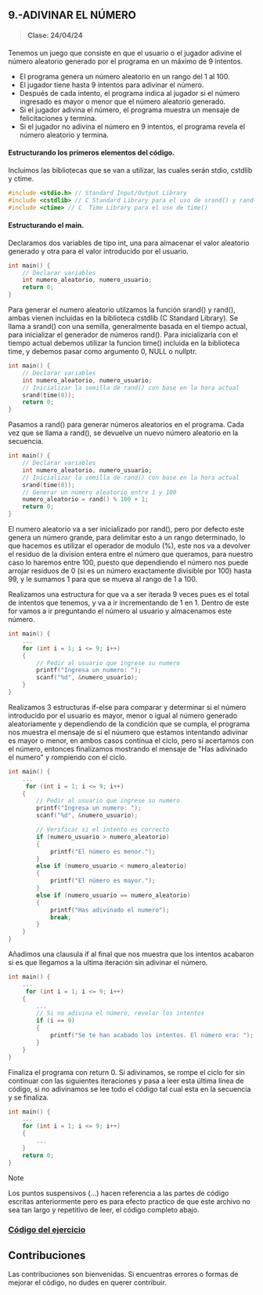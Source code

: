 ## 9.-ADIVINAR EL NÚMERO
> #### Clase: 24/04/24

Tenemos un juego que consiste en que el usuario o el jugador adivine el número aleatorio generado por el programa en un máximo de 9 intentos.

- El programa genera un número aleatorio en un rango del 1 al 100.
- El jugador tiene hasta 9 intentos para adivinar el número.
- Después de cada intento, el programa indica al jugador si el número ingresado es mayor o menor que el número aleatorio generado.
- Si el jugador adivina el número, el programa muestra un mensaje de felicitaciones y termina.
- Si el jugador no adivina el número en 9 intentos, el programa revela el número aleatorio y termina.

#### Estructurando los primeros elementos del código.
Incluimos las bibliotecas que se van a utilizar, las cuales serán stdio, cstdlib y ctime.
```C++
#include <stdio.h> // Standard Input/Output Library
#include <cstdlib> // C Standard Library para el uso de srand() y rand()
#include <ctime> // C  Time Library para el uso de time()
```

#### Estructurando el main.
Declaramos dos variables de tipo int, una para almacenar el valor aleatorio generado y otra para el valor introducido por el usuario.

```C++
int main() {
    // Declarar variables
    int numero_aleatorio, numero_usuario;
    return 0;
}
```

Para generar el numero aleatorio utilzamos la función srand() y rand(), ambas vienen incluidas en la biblioteca cstdlib (C Standard Library).
Se llama a srand() con una semilla, generalmente basada en el tiempo actual, para inicializar el generador de números rand(). Para inicializarla con el tiempo actual debemos utilizar la funcion time() incluida en la biblioteca time, y debemos pasar como argumento 0, NULL o nullptr.

```C++
int main() {
    // Declarar variables
    int numero_aleatorio, numero_usuario;
    // Inicializar la semilla de rand() con base en la hora actual
    srand(time(0));
    return 0;
}
```

Pasamos a rand() para generar números aleatorios en el programa. Cada vez que se llama a rand(), se devuelve un nuevo número aleatorio en la secuencia.

```C++
int main() {
    // Declarar variables
    int numero_aleatorio, numero_usuario;
    // Inicializar la semilla de rand() con base en la hora actual
    srand(time(0));
    // Generar un número aleatorio entre 1 y 100
    numero_aleatorio = rand() % 100 + 1;
    return 0;
}
```

El numero aleatorio va a ser inicializado por rand(), pero por defecto este genera un número grande, para delimitar esto a un rango determinado, lo que hacemos es utilizar el operador de modulo (%), este nos va a devolver el residuo de la division entera entre el número que queramos, para nuestro caso lo haremos entre 100, puesto que dependiendo el número nos puede arrojar residuos de 0 (si es un número exactamente divisible por 100) hasta 99, y le sumamos 1 para que se mueva al rango de 1 a 100.

Realizamos una estructura for que va a ser iterada 9 veces pues es el total de intentos que tenemos, y va a ir incrementando de 1 en 1. Dentro de este for vamos a ir preguntando el número al usuario y almacenamos este número.

```C++
int main() {
    ...
    for (int i = 1; i <= 9; i++) 
    {
        // Pedir al usuario que ingrese su numero
        printf("Ingresa un numero: ");
        scanf("%d", &numero_usuario);
    }
}
```

Realizamos 3 estructuras if-else para comparar y determinar si el número introducido por el usuario es mayor, menor o igual al número generado aleatoriamente y dependiendo de la condición que se cumpla, el programa nos muestra el mensaje de si el núumero que estamos intentando adivinar es mayor o menor, en ambos casos continua el ciclo, pero si acertamos con el número, entonces finalizamos mostrando el mensaje de "Has adivinado el numero" y rompiendo con el ciclo.

```C++
int main() {
    ...
     for (int i = 1; i <= 9; i++) 
    {
        // Pedir al usuario que ingrese su numero
        printf("Ingresa un numero: ");
        scanf("%d", &numero_usuario);

        // Verificar si el intento es correcto
        if (numero_usuario > numero_aleatorio) 
        {
            printf("El número es menor.");
        } 
        else if (numero_usuario < numero_aleatorio)
        {
            printf("El número es mayor.");
        }
        else if (numero_usuario == numero_aleatorio) 
        {
            printf("Has adivinado el numero");
            break;
        } 
    }
}
```

Añadimos una clausula if al final que nos muestra que los intentos acabaron si es que llegamos a la ultima iteración sin adivinar el número.

```C++
int main() {
    ...
     for (int i = 1; i <= 9; i++) 
    {
        ...
        // Si no adivina el número, revelar los intentos
        if (i == 9) 
        {
            printf("Se te han acabado los intentos. El número era: ");
        }
    }
}
```

Finaliza el programa con return 0. Si adivinamos, se rompe el ciclo for sin continuar con las siguientes iteraciones y pasa a leer esta última línea de código, si no adivinamos se lee todo el código tal cual esta en la secuencia y se finaliza.

```C++
int main() {
    ...
    for (int i = 1; i <= 9; i++) 
    {
        ...
    }
    return 0;
}
```

> [!NOTE]
> Los puntos suspensivos (...) hacen referencia a las partes de código escritas anteriormente pero es para efecto practico de que este archivo no sea tan largo y repetitivo de leer, el código completo abajo.

### [Código del ejercicio](adivinarNumero.cpp) 

## Contribuciones
Las contribuciones son bienvenidas. Si encuentras errores o formas de mejorar el código, no dudes en querer contribuir.
